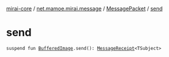 [mirai-core](../../index.md) / [net.mamoe.mirai.message](../index.md) / [MessagePacket](index.md) / [send](./send.md)

# send

`suspend fun `[`BufferedImage`](https://docs.oracle.com/javase/6/docs/api/java/awt/image/BufferedImage.html)`.send(): `[`MessageReceipt`](../-message-receipt/index.md)`<TSubject>`